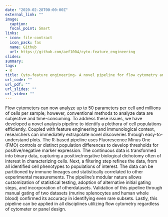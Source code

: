 ```yaml
---
date: "2020-02-28T00:00:00Z"
external_link: ""
image:
  caption: 
  focal_point: Smart
links:
- icon: file-contract
  icon_pack: fas
  name: Github
  url: https://github.com/aef1004/cyto-feature_engineering
slides: 
summary: 
tags: 
- R
title: Cyto-feature engineering- A novel pipeline for flow cytometry analysis
url_code: ""
url_pdf: ""
url_slides: ""
url_video: ""
---
```


Flow cytometers can now analyze up to 50 parameters per cell and millions of cells per sample;
however, conventional methods to analyze data are subjective and time-consuming. To address these
issues, we have developed a novel analysis pipeline to identify a plethora of cell populations efficiently.
Coupled with feature engineering and immunological context, researchers can immediately extrapolate
novel discoveries through easy-to-understand plots. The R-based pipeline uses Fluorescence Minus One
(FMO) controls or distinct population differences to develop thresholds for positive/negative marker
expression. The continuous data is transformed into binary data, capturing a positive/negative biological
dichotomy often of interest in characterizing cells. Next, a filtering step refines the data, from all
identified cell phenotypes to populations of interest. The data can be partitioned by immune lineages and
statistically correlated to other experimental measurements. The pipeline’s modular nature allows
customization of statistical testing, adoption of alternative initial gating steps, and incorporation of otherdatasets. Validation of this pipeline through manual gating of two datasets (murine splenocytes and
human whole blood) confirmed its accuracy in identifying even rare subsets. Lastly, this pipeline can be
applied in all disciplines utilizing flow cytometry regardless of cytometer or panel design.
